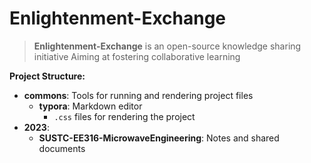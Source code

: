 # Enlightenment-Exchange

> **Enlightenment-Exchange** is an open-source knowledge sharing initiative
> Aiming at fostering collaborative learning

**Project Structure:**

- **commons**: Tools for running and rendering project files
  - **typora**: Markdown editor
    - `.css` files for rendering the project
- **2023**:
  - **SUSTC-EE316-MicrowaveEngineering**: Notes and shared documents
